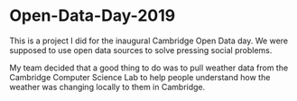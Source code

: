 # Open-Data-Day-2019
This is a project I did for the inaugural Cambridge Open Data day. We were supposed to use open data sources to solve pressing social problems.

My team decided that a good thing to do was to pull weather data from the Cambridge Computer Science Lab to help people understand how the weather was changing locally to them in Cambridge.
